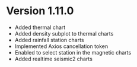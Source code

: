 # Version 1.11.0

- Added thermal chart
- Added density subplot to thermal charts
- Added rainfall station charts
- Implemented Axios cancellation token
- Enabled to select station in the magnetic charts
- Added realtime seismic2 charts

